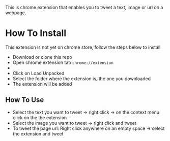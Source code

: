 <p> This is chrome extension that enables you to tweet a text, image or url on a webpage.</p>

<h1>How To Install</h1>
<p>This extension is not yet on chrome store, follow the steps below to install</p>
<ul>
<li>Download or clone this repo</li>
<li>Open chrome extension tab <code>chrome://extension</code><li>
<li>Click on Load Unpacked</li>
<li>Select the folder where the extension is, the one you downloaded</li>
<li>The extension will be added </li>
</ul>
<h2>How To Use</h3>
<ul>
<li>Select the text you want to tweet -> right click ->  on the context menu click on the the extension </li>
<li>Select the image you want to tweet -> right click and tweet </li>
<li> To tweet the page url: Right click anywhere on an empty space -> select the extension and tweet</li>
</ul>
